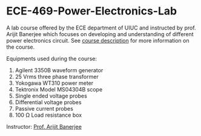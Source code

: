 # ECE-469-Power-Electronics-Lab
A lab course offered by the ECE department of UIUC and instructed by prof. Arijit Banerjee which focuses on developing and understanding of different power electronics circuit. See [course description](https://powerece469.web.illinois.edu/wp/)
 for more information on the course.

 Equipments used during the course:

 1) Agilent 3350B waveform generator
 2) 25 Vrms three phase transformer
 3) Yokogawa WT310 power meter
 4) Tektronix Model MS04304B scope
 5) Single ended voltage probes
 6) Differential voltage probes
 7) Passive current probes
 8) 100 Ω Load resistance box

Instructor: [Prof. Arijit Banerjee](https://ece.illinois.edu/about/directory/faculty/arijit)
